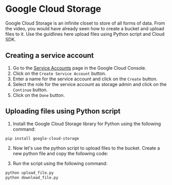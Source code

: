 # Google Cloud Storage

Google Cloud Storage is an infinite closet to store of all forms of data. From the video, you would have already seen how to create a bucket and upload files to it. Use the guidlines here upload files using Python script and Cloud SDK.

## Creating a service account

1. Go to the [Service Accounts](https://console.cloud.google.com/iam-admin/serviceaccounts) page in the Google Cloud Console.
2. Click on the `Create Service Account` button.
3. Enter a name for the service account and click on the `Create` button.
4. Select the role for the service account as storage admin and click on the `Continue` button.
5. Click on the `Done` button.


## Uploading files using Python script

1. Install the Google Cloud Storage library for Python using the following command:

```bash
pip install google-cloud-storage
```

2. Now let's use the python script to upload files to the bucket. Create a new python file and copy the following code:

3. Run the script using the following command:

```bash
python upload_file.py
python download_file.py
```
